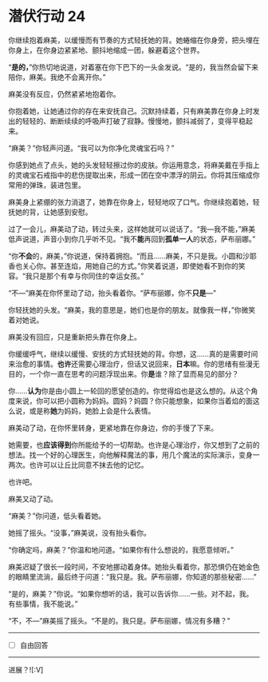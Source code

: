 # 潜伏行动 24

你继续抱着麻美，以缓慢而有节奏的方式轻抚她的背。她蜷缩在你身旁，把头埋在你身上，在你身边紧紧地、颤抖地缩成一团，躲避着这个世界。

“**是的，**”你热切地说道，对着塞在你下巴下的一头金发说。“是的，我当然会留下来陪你，麻美。我绝不会离开你。”

麻美没有反应，仍然紧紧地抱着你。

你抱着她，让她通过你的存在来安抚自己。沉默持续着，只有麻美靠在你身上时发出的轻轻的、断断续续的呼吸声打破了寂静。慢慢地，颤抖减弱了，变得平稳起来。

“麻美？”你轻声问道。“我可以为你净化灵魂宝石吗？”

你感到她点了点头，她的头发轻轻擦过你的皮肤。你运用意念，将麻美戴在手指上的灵魂宝石戒指中的悲伤提取出来，形成一团在空中漂浮的阴云。你将其压缩成你常用的弹珠，装进包里。

麻美身上紧绷的张力消退了，她靠在你身上，轻轻地叹了口气。你继续抱着她，轻抚她的背，让她感到安慰。

过了一会儿，麻美动了动，转过头来，这样她就可以说话了。“我—我不能，”麻美低声说道，声音小到你几乎听不见。“我不**能**再回到**孤单一人**的状态，萨布丽娜。”

“你**不会**的，麻美，”你说道，保持着拥抱。“而且……麻美，不只是我。小圆和沙耶香也关心你。甚至连焰，用她自己的方式。”你笑着说道，即使她看不到你的笑容。“我只是那个有幸与你同住的幸运女孩。”

“不—”麻美在你怀里动了动，抬头看着你。“萨布丽娜，你不**只是**—”

你轻抚她的头发。“麻美，我的意思是，她们也是你的朋友。就像我一样，”你微笑着对她说。

麻美没有回应，只是重新把头靠在你身上。

你缓缓呼气，继续以缓慢、安抚的方式轻抚她的背。你想，这……真的是需要时间来治愈的事情。**也许**还需要心理治疗，但话又说回来，**日本**嘛。你的思绪有些漫无目的，一个你一直在思考的问题浮现出来。你**是**谁？除了显而易见的部分？

你……**认为**你是由小圆上一轮回的愿望创造的。你觉得焰也是这么想的。从这个角度来说，你可以把小圆称为妈妈。圆妈？妈圆？你只能想象，如果你当着焰的面这么说，或是称**她**为妈妈，她脸上会是什么表情。

麻美动了动，在你怀里转身，更紧地靠在你身边，你的手慢了下来。

她需要，也**应该得到**你所能给予的一切帮助。也许是心理治疗，你又想到了之前的想法。找一个好的心理医生，向他解释魔法的事，用几个魔法的实际演示，变身一两次。也许可以让丘比同意不抹去他的记忆。

也许吧。

麻美又动了动。

“麻美？”你问道，低头看着她。

她摇了摇头。“没事，”麻美说，没有抬头看你。

“你确定吗，麻美？”你温和地问道。“如果你有什么想说的，我愿意倾听。”

麻美迟疑了很长一段时间，不安地挪动着身体。她抬头看着你，那恐惧仍在她金色的眼睛里流淌，最后终于问道：“我只是。我。萨布丽娜，你知道的那些秘密……”

“是的，麻美？”你说。“如果你想听的话，我可以告诉你……一些。对不起，我。有些事情，我不能说。”

“不，不—”麻美摇了摇头。“不是的。我只是。萨布丽娜，情况有多糟？”

---

- [ ] 自由回答

---

进展？![:V]
